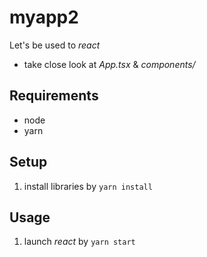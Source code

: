 # myapp2

Let's be used to *react*

* take close look at *App.tsx* & *components/*

## Requirements
* node
* yarn

## Setup
1. install libraries by `yarn install`

## Usage
1. launch *react* by `yarn start`